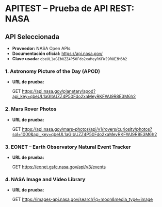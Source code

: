 # APITEST – Prueba de API REST: NASA

## API Seleccionada

- **Proveedor:** NASA Open APIs  
- **Documentación oficial:** https://api.nasa.gov/  
- **Clave usada:** `qbeUL1aGIbUZZ4P50Fdo2xaMeyRKFWJ9R8E3M6h2`

### 1. Astronomy Picture of the Day (APOD)

- **URL de prueba:**

  GET https://api.nasa.gov/planetary/apod?api_key=qbeUL1aGIbUZZ4P50Fdo2xaMeyRKFWJ9R8E3M6h2

### 2. Mars Rover Photos

- **URL de prueba:**

  GET https://api.nasa.gov/mars-photos/api/v1/rovers/curiosity/photos?sol=1000&api_key=qbeUL1aGIbUZZ4P50Fdo2xaMeyRKFWJ9R8E3M6h2


### 3. EONET – Earth Observatory Natural Event Tracker

- **URL de prueba:**

  GET https://eonet.gsfc.nasa.gov/api/v3/events

### 4. NASA Image and Video Library

- **URL de prueba:**

  GET https://images-api.nasa.gov/search?q=moon&media_type=image


